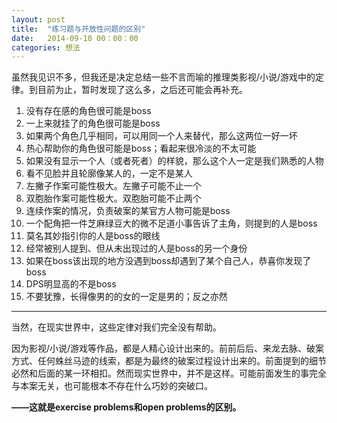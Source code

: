 ```yaml
---
layout: post
title:  "练习题与开放性问题的区别"
date:   2014-09-10 00：00：00
categories: 想法
---
```


虽然我见识不多，但我还是决定总结一些不言而喻的推理类影视/小说/游戏中的定律。到目前为止，暂时发现了这么多，之后还可能会再补充。

1. 没有存在感的角色很可能是boss
2. 一上来就挂了的角色很可能是boss
3. 如果两个角色几乎相同，可以用同一个人来替代，那么这两位一好一坏
4. 热心帮助你的角色很可能是boss；看起来很冷淡的不太可能
5. 如果没有显示一个人（或者死者）的样貌，那么这个人一定是我们熟悉的人物
6. 看不见脸并且轮廓像某人的，一定不是某人
7. 左撇子作案可能性极大。左撇子可能不止一个
8. 双胞胎作案可能性极大。双胞胎可能不止两个
9. 连续作案的情况，负责破案的某官方人物可能是boss
10. 一个配角把一件芝麻绿豆大的微不足道小事告诉了主角，则提到的人是boss
11. 莫名其妙指引你的人是boss的眼线
12. 经常被别人提到、但从未出现过的人是boss的另一个身份
13. 如果在boss该出现的地方没遇到boss却遇到了某个自己人，恭喜你发现了boss
14. DPS明显高的不是boss
15. 不要犹豫，长得像男的的女的一定是男的；反之亦然

---------

当然，在现实世界中，这些定律对我们完全没有帮助。

因为影视/小说/游戏等作品，都是人精心设计出来的。前前后后、来龙去脉、破案方式、任何蛛丝马迹的线索，都是为最终的破案过程设计出来的。前面提到的细节必然和后面的某一环相扣。然而现实世界中，并不是这样。可能前面发生的事完全与本案无关，也可能根本不存在什么巧妙的突破口。

**——这就是exercise problems和open problems的区别。**

